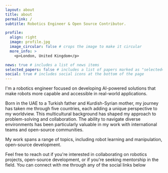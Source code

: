 ```yaml
---
layout: about
title: about
permalink: /
subtitle: Robotics Engineer & Open Source Contributor.

profile:
  align: right
  image: profile.jpg
  image_circular: false # crops the image to make it circular
  more_info: >
    <p>London, United Kingdom</p>

news: true # includes a list of news items
selected_papers: false # includes a list of papers marked as "selected={true}"
social: true # includes social icons at the bottom of the page
---
```


I'm a robotics engineer focused on developing AI-powered solutions that make robots more capable and accessible in real-world applications.

Born in the UAE to a Turkish father and Kurdish-Syrian mother, my journey has taken me through five countries, each adding a unique perspective to my worldview. This multicultural background has shaped my approach to problem-solving and collaboration. The ability to navigate diverse environments has been particularly valuable in my work with international teams and open-source communities.

My work spans a range of topics, including robot learning and manipulation, open-source development.

Feel free to reach out if you're interested in collaborating on robotics projects, open-source development, or if you're seeking mentorship in the field. You can connect with me through any of the social links below
